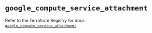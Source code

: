 # `google_compute_service_attachment`

Refer to the Terraform Registry for docs: [`google_compute_service_attachment`](https://registry.terraform.io/providers/hashicorp/google/6.32.0/docs/resources/compute_service_attachment).
